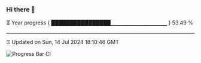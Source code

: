 ### Hi there 👋

⏳ Year progress { ████████████████▁▁▁▁▁▁▁▁▁▁▁▁▁▁ } 53.49 %

---

⏰ Updated on Sun, 14 Jul 2024 18:10:46 GMT

![Progress Bar CI](https://github.com/liununu/liununu/workflows/Progress%20Bar%20CI/badge.svg)
